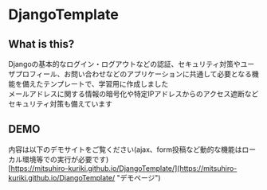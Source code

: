 # DjangoTemplate

## What is this?
Djangoの基本的なログイン・ログアウトなどの認証、セキュリティ対策やユーザプロフィール、お問い合わせなどのアプリケーションに共通して必要となる機能を備えたテンプレートで、学習用に作成しました  
メールアドレスに関する情報の暗号化や特定IPアドレスからのアクセス遮断などセキュリティ対策も備えています

## DEMO
内容は以下のデモサイトをご覧ください(ajax、form投稿など動的な機能はローカル環境等での実行が必要です)  
[https://mitsuhiro-kuriki.github.io/DjangoTemplate/](https://mitsuhiro-kuriki.github.io/DjangoTemplate/ "デモページ")

